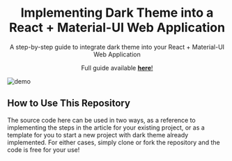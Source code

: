<h1 align="center">
  Implementing Dark Theme into a React + Material-UI Web Application
</h1>
<p align="center">
  A step-by-step guide to integrate dark theme into your React + Material-UI Web Application
</p>
<p align="center">
  Full guide available <a href="https://medium.com/@leonardtng/integrating-dark-theme-into-your-react-and-material-ui-web-application-61eb613865f2?source=friends_link&sk=89d646b9c7316341c9b187cf70832a91" target="_blank"><b>here</b>!</a>
</p>

![demo](src/assets/images/cover.png)

## How to Use This Repository

The source code here can be used in two ways, as a reference to implementing the steps in the article for your existing project, or as a template
for you to start a new project with dark theme already implemented. For either cases, simply clone or fork the repository and the code is free for your use!